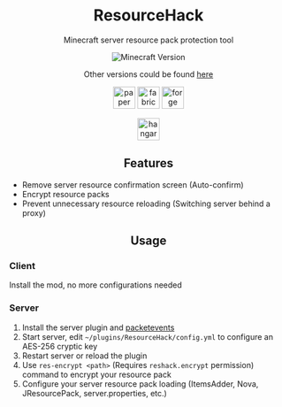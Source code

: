 <div align="center">
<h1>ResourceHack</h1>
Minecraft server resource pack protection tool

![Minecraft Version](https://img.shields.io/badge/Minecraft_Version-1.18.1-green?style=for-the-badge)

Other versions could be found [here](https://github.com/afn-ArcNode/ResourceHack/branches)

<img alt="paper" height="40" src="https://cdn.jsdelivr.net/npm/@intergrav/devins-badges@3/assets/compact/supported/paper_vector.svg">
<img alt="fabric" height="40" src="https://cdn.jsdelivr.net/npm/@intergrav/devins-badges@3/assets/compact/supported/fabric_vector.svg">
<img alt="forge" height="40" src="https://cdn.jsdelivr.net/npm/@intergrav/devins-badges@3/assets/compact/supported/forge_vector.svg">
</div>

<div align="center">

<a href="https://hangar.papermc.io/DvArcNode/ResourceHack"><img alt="hangar" height="40" src="https://cdn.jsdelivr.net/npm/@intergrav/devins-badges@3/assets/compact/available/hangar_vector.svg"></a>

</div>

<!-- Part: Features -->
<div align="center"><h2>Features</h2></div>

- Remove server resource confirmation screen (Auto-confirm)
- Encrypt resource packs
- Prevent unnecessary resource reloading (Switching server behind a proxy)

<!-- Part: Usage -->
<div align="center"><h2>Usage</h2></div>

### Client
Install the mod, no more configurations needed

### Server
1. Install the server plugin and [packetevents](https://github.com/retrooper/packetevents)
2. Start server, edit `~/plugins/ResourceHack/config.yml` to configure an AES-256 cryptic key
3. Restart server or reload the plugin
4. Use `res-encrypt <path>` (Requires `reshack.encrypt` permission) command to encrypt your resource pack
5. Configure your server resource pack loading (ItemsAdder, Nova, JResourcePack, server.properties, etc.)
